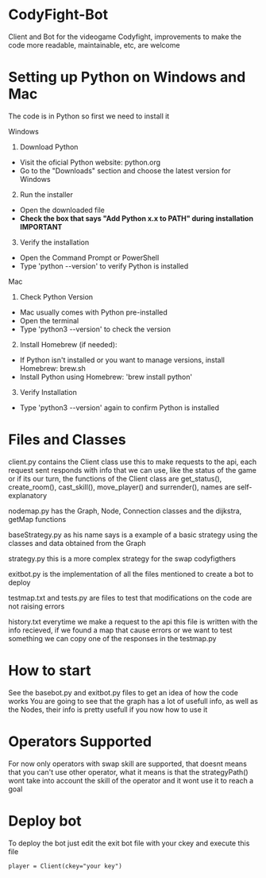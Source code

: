 # CodyFight-Bot
Client and Bot for the videogame Codyfight, improvements to make the code more readable, maintainable, etc, are welcome

# Setting up Python on Windows and Mac
The code is in Python so first we need to install it

Windows

1. Download Python
  - Visit the oficial Python website: python.org
  - Go to the "Downloads" section and choose the latest version for Windows
2. Run the installer
  - Open the downloaded file
  - **Check the box that says "Add Python x.x to PATH" during installation**  __IMPORTANT__
3. Verify the installation
  - Open the Command Prompt or PowerShell
  - Type 'python --version' to verify Python is installed

Mac

1. Check Python Version
  - Mac usually comes with Python pre-installed
  - Open the terminal
  - Type 'python3 --version' to check the version
2. Install Homebrew (if needed):
  - If Python isn't installed or you want to manage versions, install Homebrew: brew.sh
  - Install Python using Homebrew: 'brew install python'
3. Verify Installation
  - Type 'python3 --version' again to confirm Python is installed

# Files and Classes
client.py contains the Client class use this to make requests to the api, each request sent responds with info that we can use, like the status of the game or if its our turn, the functions of the Client class are get_status(), create_room(), cast_skill(), move_player() and surrender(), names are self-explanatory 

nodemap.py has the Graph, Node, Connection classes and the dijkstra, getMap functions

baseStrategy.py as his name says is a example of a basic strategy using the classes and data obtained from the Graph

strategy.py this is a more complex strategy for the swap codyfigthers

exitbot.py is the implementation of all the files mentioned to create a bot to deploy

testmap.txt and tests.py are files to test that modifications on the code are not raising errors

history.txt everytime we make a request to the api this file is written with the info recieved, if we found a map that cause errors or we want to test something we can copy one of the responses in the testmap.py

# How to start
See the basebot.py and exitbot.py files to get an idea of how the code works
You are going to see that the graph has a lot of usefull info, as well as the Nodes, their info is pretty usefull if you now how to use it

# Operators Supported
For now only operators with swap skill are supported, that doesnt means that you can't use other operator, what it means is that the strategyPath() wont take into account the skill of the operator and it wont use it to reach a goal

# Deploy bot
To deploy the bot just edit the exit bot file with your ckey and execute this file
```
player = Client(ckey="your key")


